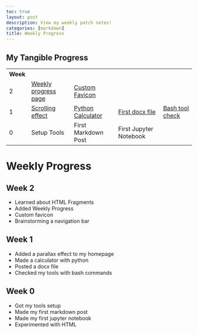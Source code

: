 ```yaml
---
toc: true
layout: post
description: View my weekly patch notes!
categories: [markdown]
title: Weekly Progress
---
```

## My Tangible Progress
<table>
    <tr>
        <th>Week</th>
    </tr>

<tr>
        <td>
            2
        </td>
        <td>
        <a href="https://theoh32.github.io/theo-repo/">Weekly progress page</a>
        </td>
        <td>
        <a href="https://theoh32.github.io/theo-repo/">Custom Favicon</a>
        </td>
</tr>

<tr>
        <td>
            1
        </td>
        <td>
        <a href="https://theoh32.github.io/theo-repo/">Scrolling effect</a>
        </td>
        <td>
        <a href="https://theoh32.github.io/theo-repo/">Python Calculator</a>
        </td>
        <td>
        <a href="https://theoh32.github.io/theo-repo/">First docx file</a>
        </td>
        <td>
        <a href="https://theoh32.github.io/theo-repo/">Bash tool check</a>
        </td>

</tr>

<tr>
        <td>
            0
        </td>
        <td>
        Setup Tools
        </td>
        <td>
        First Markdown Post
        </td>
        <td>
        First Jupyter Notebook
        </td>
</tr>
</table>


# Weekly Progress
## Week 2
- Learned about HTML Fragments
- Added Weekly Progress
- Custom favicon
- Brainstorming a navigation bar


## Week 1
- Added a parallax effect to my homepage
- Made a calculator with python
- Posted a docx file
- Checked my tools with bash commands

## Week 0
- Got my tools setup
- Made my first markdown post
- Made my first jupyter notebook
- Experimented with HTML